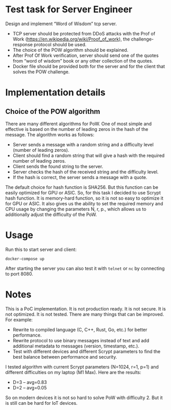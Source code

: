 # Test task for Server Engineer
Design and implement “Word of Wisdom” tcp server.
- TCP server should be protected from DDoS attacks with the Prof of Work
(https://en.wikipedia.org/wiki/Proof_of_work), the challenge-response protocol should be used.
- The choice of the POW algorithm should be explained.
- After Prof Of Work verification, server should send one of the quotes from “word of wisdom” book or any other collection of the quotes.
- Docker file should be provided both for the server and for the client that solves the POW challenge.

# Implementation details
## Choice of the POW algorithm
There are many different algorithms for PoW. One of most simple and effective is based on the number of leading zeros in the hash of the message.
The algorithm works as follows:
- Server sends a message with a random string and a difficulty level (number of leading zeros).
- Client should find a random string that will give a hash with the required number of leading zeros.
- Client sends the found string to the server.
- Server checks the hash of the received string and the difficulty level.
- If the hash is correct, the server sends a message with a quote.

The default choice for hash function is SHA256. But this function can be easily optimized for GPU or ASIC. So, for this task I decided to use Scrypt hash function. It is memory-hard function, so it is not so easy to optimize it for GPU or ASIC.
It also gives us the ability to set the required memory and CPU usage by changing the parameters N, r, p., which allows us to additionally adjust the difficulty of the PoW.

# Usage
Run this to start server and client:
```
docker-compose up
```

After starting the server you can also test it with `telnet` or `nc` by connecting to port 8080.

# Notes
This is a PoC implementation. It is not production ready. It is not secure. It is not optimized. It is not tested.
There are many things that can be improved. For example:
- Rewrite to compiled language (C, C++, Rust, Go, etc.) for better performance.
- Rewrite protocol to use binary messages instead of text and add additional metadata to messages (version, timestamp, etc.).
- Test with different devices and different Scrypt parameters to find the best balance between performance and security.


I tested algorithm with current Scrypt parameters (N=1024, r=1, p=1) and different difficulties on my laptop (M1 Max). Here are the results:
- D=3 – avg=0.83
- D=2 – avg=0.05

So on modern devices it is not so hard to solve PoW with difficulty 2. But it is still can be hard for IoT devices.
